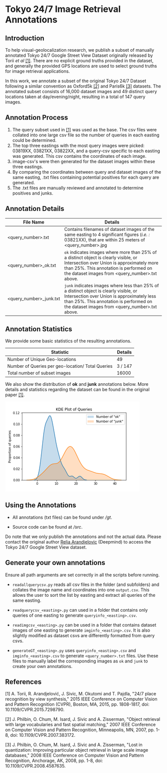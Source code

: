 # Tokyo 24/7 Image Retrieval Annotations

## Introduction

To help visual-geolocalization research, we publish a subset of manually annotated Tokyo 24/7 Google Street View Dataset originally released by Torii *et al* [[1]](#1).  There are no explicit ground truths provided in the dataset, and generally the provided GPS locations are used to select ground truths for image retrieval applications. 

In this work, we annotate a subset of the original Tokyo 24/7 Dataset following a similar convention as Oxford5k [[2]](#2) and Paris6k [[3]](#3) datasets.  The annotated subset consists of 16,000 dataset images and 49 distinct query locations taken at day/evening/night, resulting in a total of 147 query images.



## Annotation Process

1. The query subset used in [[1]](#1) was used as the base. The csv files were collated into one large csv file so the number of queries in each easting could be determined.
2. The top three eastings with the most query images were picked: 03819XX, 03821XX, 03822XX, and a query-csv specific to each easting was generated. This csv contains the coordinates of each image.
3. image-csv's were then generated for the dataset images within these three eastings.
4. By comparing the coordinates between query and dataset images of the same easting, .txt files containing potential positives for each query are generated.
5. The .txt files are manually reviewed and annotated to determine positives and junks.



## Annotation Details

| File Name               | Details                                                      |
| ----------------------- | ------------------------------------------------------------ |
| <query_number>.txt      | Contains filenames of dataset images of the same easting to 4 significant figures (*i.e. :* 03821XX), that are within 25 meters of <query_number>.jpg |
| <query_number>_ok.txt   | `ok` indicates images where more than 25% of a distinct object is clearly visible, or Intersection over Union is approximately more than 25%. This annotation is performed on the dataset images from <query_number>.txt above. |
| <query_number>_junk.txt | `junk` indicates images where less than 25% of a distinct object is clearly visible, or Intersection over Union is approximately less than 25%. This annotation is performed on the dataset images from <query_number>.txt above. |



## Annotation Statistics

We provide some basic statistics of the resulting annotations.

| Statistic                                         | Details |
| ------------------------------------------------- | ------- |
| Number of Unique Geo-locations                    | 49      |
| Number of Queries per geo-location/ Total Queries | 3 / 147 |
| Total number of subset images                     | 16000   |

We also show the distribution of **ok** and **junk** annotations below. More details and statistics regarding the dataset can be found in the original paper [[1]](#1).

![](./kde_plot.png)



## Using the Annotations

- All annotations (txt files) can be found under */gt*. 

- Source code can be found at */src*.

Do note that we only publish the annotations and not the actual data. Please contact the original author [Relja Arandjelovic](mailto:relja@relja.info?subject=[Request]%20Tokyo%2024/7%20Dataset) (Deepmind) to access the Tokyo 24/7 Google Street View dataset.

## Generate your own annotations

Ensure all path arguments are set correctly in all the scripts before running. 

- `readallquerycsv.py` reads all csv files in the folder (and subfolders) and collates the image name and coordinates into one `output.csv`. 
  This allows the user to sort the list by easting and extract all queries of the same easting.

- `readquerycsv_<easting>.py` can used in a folder that contains only queries of one easting to generate `queryinfo_<easting>.csv`.

- `readimgcsv_<easting>.py` can be used in a folder that contains dataset images of one easting to generate `imginfo_<easting>.csv`. It is also slightly modified as dataset csvs are differently formatted from query csvs.

- `generateGT_<easting>.py` uses `queryinfo_<easting>.csv` and `imginfo_<easting>.csv` to generate `<query_number>.txt` files.
  Use these files to manually label the corresponding images as `ok` and `junk`  to create your own annotations. 



## References

<a id="1">[1]</a> A. Torii, R. Arandjelović, J. Sivic, M. Okutomi and T. Pajdla, "24/7 place recognition by view synthesis," 2015 IEEE Conference on Computer Vision and Pattern Recognition (CVPR), Boston, MA, 2015, pp. 1808-1817, doi: 10.1109/CVPR.2015.7298790.

<a id="2">[2]</a> J. Philbin, O. Chum, M. Isard, J. Sivic and A. Zisserman, "Object retrieval with large vocabularies and fast spatial matching," 2007 IEEE Conference on Computer Vision and Pattern Recognition, Minneapolis, MN, 2007, pp. 1-8, doi: 10.1109/CVPR.2007.383172.

<a id="3">[3]</a> J. Philbin, O. Chum, M. Isard, J. Sivic and A. Zisserman, "Lost in quantization: Improving particular object retrieval in large scale image databases," 2008 IEEE Conference on Computer Vision and Pattern Recognition, Anchorage, AK, 2008, pp. 1-8, doi: 10.1109/CVPR.2008.4587635.

